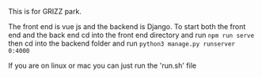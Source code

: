 This is for GRIZZ park.


The front end is vue js and the backend is Django.
To start both the front end and the back end cd into
the front end directory and run `npm run serve` then
cd into the backend folder and run `python3 manage.py runserver 0:4000`

If you are on linux or mac you can just run the 'run.sh' file